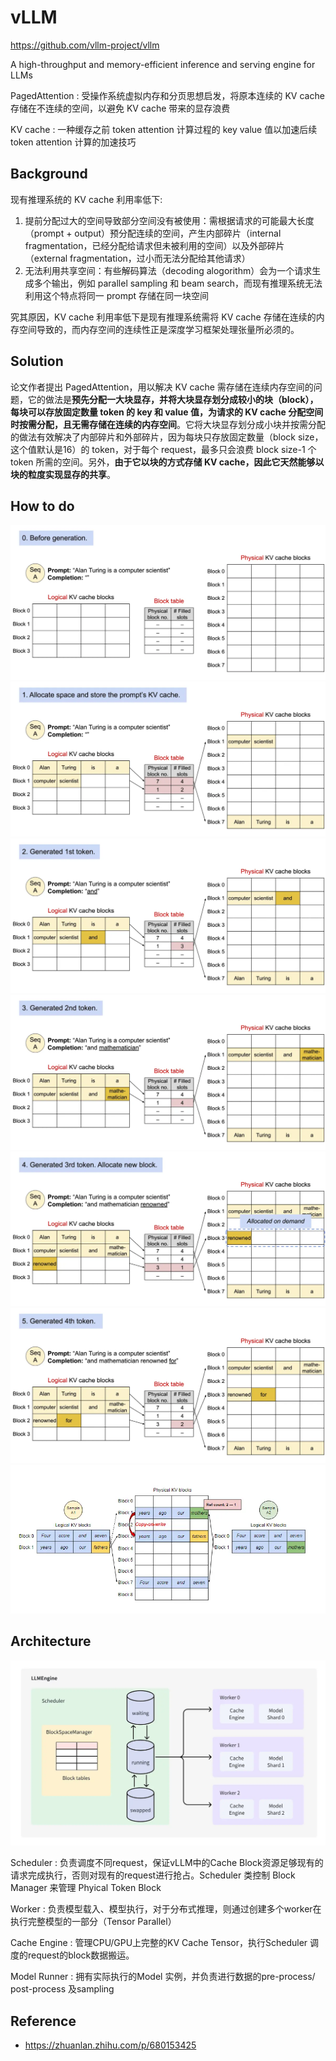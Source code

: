 # vLLM

<https://github.com/vllm-project/vllm>

A high-throughput and memory-efficient inference and serving engine for LLMs

PagedAttention
    : 受操作系统虚拟内存和分页思想启发，将原本连续的 KV cache 存储在不连续的空间，以避免 KV cache 带来的显存浪费

KV cache
    : 一种缓存之前 token attention 计算过程的 key value 值以加速后续 token attention 计算的加速技巧

## Background

现有推理系统的 KV cache 利用率低下:

1. 提前分配过大的空间导致部分空间没有被使用：需根据请求的可能最大长度（prompt + output）预分配连续的空间，产生内部碎片（internal fragmentation，已经分配给请求但未被利用的空间）以及外部碎片（external fragmentation，过小而无法分配给其他请求）
2. 无法利用共享空间：有些解码算法（decoding alogorithm）会为一个请求生成多个输出，例如 parallel sampling 和 beam search，而现有推理系统无法利用这个特点将同一 prompt 存储在同一块空间

究其原因，KV cache 利用率低下是现有推理系统需将 KV cache 存储在连续的内存空间导致的，而内存空间的连续性正是深度学习框架处理张量所必须的。

## Solution

论文作者提出 PagedAttention，用以解决 KV cache 需存储在连续内存空间的问题，它的做法是**预先分配一大块显存，并将大块显存划分成较小的块（block），每块可以存放固定数量 token 的 key 和 value 值，为请求的 KV cache 分配空间时按需分配，且无需存储在连续的内存空间**。它将大块显存划分成小块并按需分配的做法有效解决了内部碎片和外部碎片，因为每块只存放固定数量（block size，这个值默认是16）的 token，对于每个 request，最多只会浪费 block size-1 个 token 所需的空间。另外，**由于它以块的方式存储 KV cache，因此它天然能够以块的粒度实现显存的共享**。

## How to do

![craete block](vllm1.webp)
![allocate](vllm2.webp)
![1st token](vllm3.webp)
![2st token](vllm4.webp)
![3st token](vllm5.webp)
![4st token](vllm6.webp)
![shared](vllm7.webp)

## Architecture

![archi](vllm7-archi.webp)

Scheduler
    : 负责调度不同request，保证vLLM中的Cache Block资源足够现有的请求完成执行，否则对现有的request进行抢占。Scheduler 类控制 Block Manager 来管理 Phyical Token Block

Worker
    : 负责模型载入、模型执行，对于分布式推理，则通过创建多个worker在执行完整模型的一部分（Tensor Parallel）

Cache Engine
    : 管理CPU/GPU上完整的KV Cache Tensor，执行Scheduler 调度的request的block数据搬运。

Model Runner
    : 拥有实际执行的Model 实例，并负责进行数据的pre-process/ post-process 及sampling

## Reference

- <https://zhuanlan.zhihu.com/p/680153425>